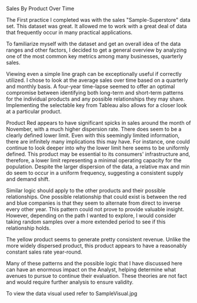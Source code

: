 Sales By Product Over Time


The First practice I completed was with the sales "Sample-Superstore" data set. This dataset was great. It allowed me to work with a great deal of data that frequently occur in many practical applications. 

To familiarize myself with the dataset and get an overall idea of the data ranges and other factors, I decided to get a general overview by analyzing one of the most common key metrics among many businesses, quarterly sales. 

Viewing even a simple line graph can be exceptionally useful if correctly utilized. I chose to look at the average sales over time based on a quarterly and monthly basis. A four-year time-lapse seemed to offer an optimal compromise between identifying both long-term and short-term patterns for the individual products and any possible relationships they may share. Implementing the selectable key from Tableau also allows for a closer look at a particular product.

Product Red appears to have significant spicks in sales around the month of November, with a much higher dispersion rate. There does seem to be a clearly defined lower limit. Even with this seemingly limited information, there are infinitely many implications this may have. For instance, one could continue to look deeper into why the lower limit here seems to be uniformly defined. This product may be essential to its consumers' infrastructure and, therefore, a lower limit representing a minimal operating capacity for the population. Despite the larger dispersion of the data, a relative max and min do seem to occur in a uniform frequency, suggesting a consistent supply and demand shift. 

Similar logic should apply to the other products and their possible relationships. One possible relationship that could exist is between the red and blue companies is that they seem to alternate from direct to inverse every other year. This pattern could not prove to provide valuable insight. However, depending on the path I wanted to explore, I would consider taking random samples over a more extended period to see if this relationship holds.

The yellow product seems to generate pretty consistent revenue. Unlike the more widely dispersed product, this product appears to have a reasonably constant sales rate year-round.

Many of these patterns and the possible logic that I have discussed here can have an enormous impact on the Analyst, helping determine what avenues to pursue to continue their evaluation. These theories are not fact and would require further analysis to ensure validity.

 To view the data visual used refer to SampleVisual.jpg
